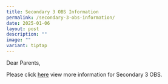 ```yaml
---
title: Secondary 3 OBS Information
permalink: /secondary-3-obs-information/
date: 2025-01-06
layout: post
description: ""
image: ""
variant: tiptap
---
```

<p>Dear Parents,</p>
<p>Please click <a href="https://docs.google.com/presentation/d/1wIQ1E43G0rlkZKtAw5DEloTr9lcjxDqagpOzx2M9ftY/edit?usp=sharing" rel="noopener nofollow" target="_blank">here</a> view
more information for Secondary 3 OBS.</p>